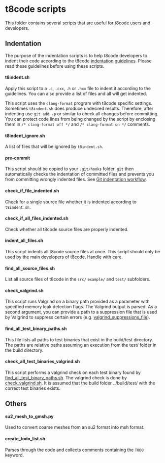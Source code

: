 # t8code scripts

This folder contains several scripts that are useful for t8code users and developers.

## Indentation

The purpose of the indentation scripts is to help t8code developers to indent their code according to the t8code [indentation guidelines](https://github.com/DLR-AMR/t8code/wiki/Coding-Guideline#indentation). Please read these guidelines before using these scripts.

#### t8indent.sh

Apply this script to a `.c`, `.cxx`, `.h` or `.hxx` file to indent it according to the guidelines.
You can also provide a list of files and all will get indented.

This script uses the `clang-format` program with t8code specific settings.
Sometimes `t8indent.sh` does produce undesired results. Therefore, after indenting use `git add -p` or similar to check all changes before committing. You can protect code lines from being changed by the script by enclosing them in `/* clang-format off */` and `/* clang-format on */` comments.


#### t8indent_ignore.sh

A list of files that will be ignored by `t8indent.sh`.

#### pre-commit

This script should be copied to your `.git/hooks` folder. `git` then automatically checks the indentation of committed files and prevents you from committing wrongly indented files. See [Git indentation workflow](https://github.com/DLR-AMR/t8code/wiki/Coding-Guideline#git-indentation-workflow).

#### check_if_file_indented.sh

Check for a single source file whether it is indented according to `t8indent.sh`.

#### check_if_all_files_indented.sh

Check whether all t8code source files are properly indented.

#### indent_all_files.sh

This script indents all t8code source files at once. This script should only be used by the main developers of t8code. Handle with care.

#### find_all_source_files.sh

List all source files of t8code in the `src/` `example/` and `test/` subfolders.

#### check_valgrind.sh

This script runs Valgrind on a binary path provided as a parameter with specified memory leak detection flags. The Valgrind output is parsed. As a second argument, you can provide a path to a suppression file that is used by Valgrind to suppress certain errors (e.g. [valgrind_suppressions_file](valgrind_suppressions_file.supp)).

#### find_all_test_binary_paths.sh

This file lists all paths to test binaries that exist in the build/test directory.
The paths are relative paths assuming an execution from the test/ folder in the build directory.

#### check_all_test_binaries_valgrind.sh

This script performs a valgrind check on each test binary found by [find_all_test_binary_paths.sh](find_all_test_binary_paths.sh).
The valgrind check is done by [check_valgrind.sh](check_valgrind.sh). It is assumed that the build folder ../build/test/ with the correct test binaries exists.

## Others

#### su2_mesh_to_gmsh.py

Used to convert coarse meshes from an su2 format into msh format.

#### create_todo_list.sh

Parses through the code and collects comments containing the `TODO` keyword.
